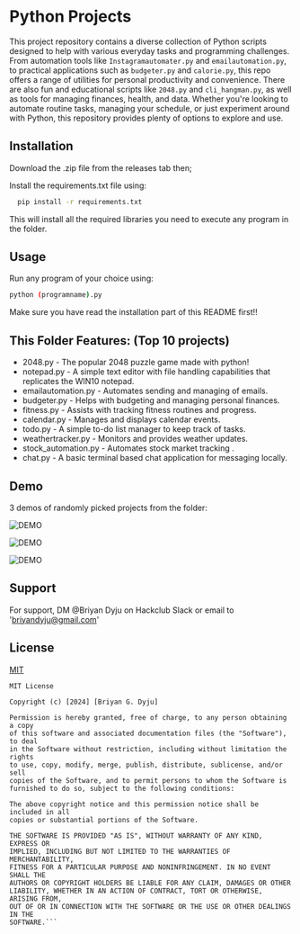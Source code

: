 
# Python Projects

This project repository contains a diverse collection of Python scripts designed to help with various everyday tasks and programming challenges. From automation tools like `Instagramautomater.py` and `emailautomation.py`, to practical applications such as `budgeter.py` and `calorie.py`, this repo offers a range of utilities for personal productivity and convenience. There are also fun and educational scripts like `2048.py` and `cli_hangman.py`, as well as tools for managing finances, health, and data. Whether you're looking to automate routine tasks, managing your schedule, or just experiment around with Python, this repository provides plenty of options to explore and use.



## Installation

Download the .zip file from the releases tab then;

Install the requirements.txt file using:

```bash
  pip install -r requirements.txt
```
This will install all the required libraries you need to execute any program in the folder.



## Usage

Run any program of your choice using:

```bash
python (programname).py
```
Make sure you have read the installation part of this README first!!


## This Folder Features: (Top 10 projects)

- 2048.py - The popular 2048 puzzle game made with python!
- notepad.py - A simple text editor with file handling capabilities that replicates the WIN10 notepad.
- emailautomation.py - Automates sending and managing of emails.
- budgeter.py - Helps with budgeting and managing personal finances.
- fitness.py - Assists with tracking fitness routines and progress.
- calendar.py - Manages and displays calendar events.
- todo.py - A simple to-do list manager to keep track of tasks.
- weathertracker.py - Monitors and provides weather updates.
- stock_automation.py - Automates stock market tracking .
- chat.py - A basic terminal based chat application for messaging locally.


## Demo

3 demos of randomly picked projects from the folder:

![DEMO](https://cloud-39ayd75ty-hack-club-bot.vercel.app/0image__29_.png)

![DEMO](https://cloud-39ayd75ty-hack-club-bot.vercel.app/1image-18.png)

![DEMO](https://cloud-39ayd75ty-hack-club-bot.vercel.app/2image-21.png)
## Support

For support, DM @Briyan Dyju on Hackclub Slack or email to 'briyandyju@gmail.com'


## License

[MIT](https://choosealicense.com/licenses/mit/)
```
MIT License

Copyright (c) [2024] [Briyan G. Dyju]

Permission is hereby granted, free of charge, to any person obtaining a copy
of this software and associated documentation files (the "Software"), to deal
in the Software without restriction, including without limitation the rights
to use, copy, modify, merge, publish, distribute, sublicense, and/or sell
copies of the Software, and to permit persons to whom the Software is
furnished to do so, subject to the following conditions:

The above copyright notice and this permission notice shall be included in all
copies or substantial portions of the Software.

THE SOFTWARE IS PROVIDED "AS IS", WITHOUT WARRANTY OF ANY KIND, EXPRESS OR
IMPLIED, INCLUDING BUT NOT LIMITED TO THE WARRANTIES OF MERCHANTABILITY,
FITNESS FOR A PARTICULAR PURPOSE AND NONINFRINGEMENT. IN NO EVENT SHALL THE
AUTHORS OR COPYRIGHT HOLDERS BE LIABLE FOR ANY CLAIM, DAMAGES OR OTHER
LIABILITY, WHETHER IN AN ACTION OF CONTRACT, TORT OR OTHERWISE, ARISING FROM,
OUT OF OR IN CONNECTION WITH THE SOFTWARE OR THE USE OR OTHER DEALINGS IN THE
SOFTWARE.```

